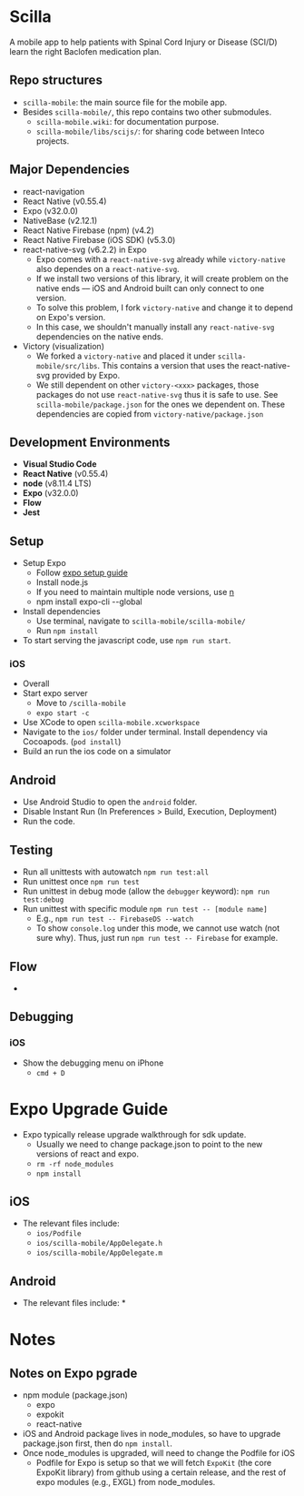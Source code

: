 # Scilla
A mobile app to help patients with Spinal Cord Injury or Disease (SCI/D) learn the right Baclofen medication plan. 

## Repo structures
* `scilla-mobile`: the main source file for the mobile app. 
* Besides `scilla-mobile/`, this repo contains two other submodules. 
  * `scilla-mobile.wiki`: for documentation purpose. 
  * `scilla-mobile/libs/scijs/`: for sharing code between Inteco projects.  

## Major Dependencies
* react-navigation 
* React Native (v0.55.4)
* Expo (v32.0.0)
* NativeBase (v2.12.1)
* React Native Firebase (npm) (v4.2)
* React Native Firebase (iOS SDK) (v5.3.0)
* react-native-svg (v6.2.2) in Expo
  * Expo comes with a `react-native-svg` already while `victory-native` also dependes on a `react-native-svg`. 
  * If we install two versions of this library, it will create problem on the native ends –– iOS and Android built can only connect to one version. 
  * To solve this problem, I fork `victory-native` and change it to depend on Expo's version. 
  * In this case, we shouldn't manually install any `react-native-svg` dependencies on the native ends. 
* Victory (visualization)
  * We forked a `victory-native` and placed it under `scilla-mobile/src/libs`. This contains a version that uses the react-native-svg provided by Expo. 
  * We still dependent on other `victory-<xxx>` packages, those packages do not use `react-native-svg` thus it is safe to use. See `scilla-mobile/package.json` for the ones we dependent on. These dependencies are copied from `victory-native/package.json`

## Development Environments
* **Visual Studio Code** 
* **React Native** (v0.55.4)
* **node** (v8.11.4 LTS)
* **Expo** (v32.0.0)
* **Flow** 
* **Jest**

## Setup
* Setup Expo
  * Follow [expo setup guide](https://expo.io/learn)
  * Install node.js
  * If you need to maintain multiple node versions, use [n](https://github.com/tj/n)
  * npm install expo-cli --global
* Install dependencies
  * Use terminal, navigate to `scilla-mobile/scilla-mobile/`
  * Run `npm install`
* To start serving the javascript code, use `npm run start`. 

### iOS
* Overall 
* Start expo server 
  * Move to `/scilla-mobile`
  * `expo start -c`
* Use XCode to open `scilla-mobile.xcworkspace`
* Navigate to the `ios/` folder under terminal. Install dependency via Cocoapods. (`pod install`)
* Build an run the ios code on a simulator

## Android
* Use Android Studio to open the `android` folder. 
* Disable Instant Run (In Preferences > Build, Execution, Deployment)
* Run the code. 

## Testing
* Run all unittests with autowatch `npm run test:all`
* Run unittest once `npm run test`
* Run unittest in debug mode (allow the `debugger` keyword): `npm run test:debug`
* Run unittest with specific module `npm run test -- [module name]`
  * E.g., `npm run test -- FirebaseDS --watch`
  * To show `console.log` under this mode, we cannot use watch (not sure why). Thus, just run `npm run test -- Firebase` for example. 

## Flow
* 

## Debugging
### iOS
* Show the debugging menu on iPhone
  * `cmd + D`

Expo Upgrade Guide
=================
* Expo typically release upgrade walkthrough for sdk update. 
  * Usually we need to change package.json to point to the new versions of react and expo. 
  * `rm -rf node_modules`
  * `npm install`

## iOS
* The relevant files include: 
  * `ios/Podfile`
  * `ios/scilla-mobile/AppDelegate.h`
  * `ios/scilla-mobile/AppDelegate.m`

## Android
* The relevant files include:
  * 

Notes
==============
## Notes on Expo pgrade
* npm module (package.json)
  * expo
  * expokit
  * react-native
* iOS and Android package lives in node_modules, so have to upgrade package.json first, then do `npm install`. 
* Once node_modules is upgraded, will need to change the Podfile for iOS
  * Podfile for Expo is setup so that we will fetch `ExpoKit` (the core ExpoKit library) from github using a certain release, and the rest of expo modules (e.g., EXGL) from node_modules. 